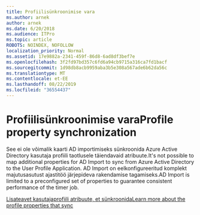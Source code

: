 ```yaml
---
title: Profiilisünkroonimise vara
ms.author: arnek
author: arnek
ms.date: 6/20/2018
ms.audience: ITPro
ms.topic: article
ROBOTS: NOINDEX, NOFOLLOW
localization_priority: Normal
ms.assetid: 17e9882a-2341-459f-86d8-6ad8df3bef7e
ms.openlocfilehash: 3f2fd97bd357c6fd6a94cb9715a316ca7fd1bacf
ms.sourcegitcommit: 1d98db8acb9959aba3b5e308a567ade6b62da56c
ms.translationtype: MT
ms.contentlocale: et-EE
ms.lasthandoff: 08/22/2019
ms.locfileid: "36554437"
---
```

# <a name="profile-property-synchronization"></a><span data-ttu-id="ce647-102">Profiilisünkroonimise vara</span><span class="sxs-lookup"><span data-stu-id="ce647-102">Profile property synchronization</span></span>

<span data-ttu-id="ce647-103">See ei ole võimalik kaarti AD importimiseks sünkroonida Azure Active Directory kasutaja profiili taotlusele täiendavaid atribuute.</span><span class="sxs-lookup"><span data-stu-id="ce647-103">It's not possible to map additional properties for AD Import to sync from Azure Active Directory to the User Profile Application.</span></span> <span data-ttu-id="ce647-104">AD Import on eelkonfigureeritud komplekt majutusasutust ajastitöö järjepideva rakendamise tagamiseks.</span><span class="sxs-lookup"><span data-stu-id="ce647-104">AD Import is limited to a preconfigured set of properties to guarantee consistent performance of the timer job.</span></span>
  
[<span data-ttu-id="ce647-105">Lisateavet kasutajaprofiili atribuute, et sünkroonida</span><span class="sxs-lookup"><span data-stu-id="ce647-105">Learn more about the profile properties that sync</span></span>](https://go.microsoft.com/fwlink/?linkid=875671)
  

